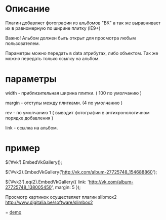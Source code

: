 Описание
=
Плагин добавляет фотографии из альбомов "ВК" а так же выравнивает их в равномерную по ширине плитку (IE9+)

Важно! Альбом должен быть открыт для просмотра любым пользователем. 

Параметры можно передать в data атрибутах, либо объектом. Так же можно передать только ссылку на альбом.

параметры
=
width - приблизительная ширина плитки. ( 100 по умолчанию )

margin - отступы между плитками. (4 по умолчанию )

rev - по умолчанию 1 ( выводит фотографии в антихронологичном порядке добавления )

link - ссылка на альбом. 

пример
=
$(‘#vk’).EmbedVkGallery();

$('#vk2).EmbedVkGallery('http://vk.com/album-27725748_154688860');

 $('#vk3').eq(2).EmbedVkGallery({
                link: 'http://vk.com/album-27725748_138005450',
                margin: 5
            });


Просмотр картинок осуществляет плагин slibmox2 http://www.digitalia.be/software/slimbox2 

=
<a href="http://embedvkgallery.help-master.net/">demo</a>
